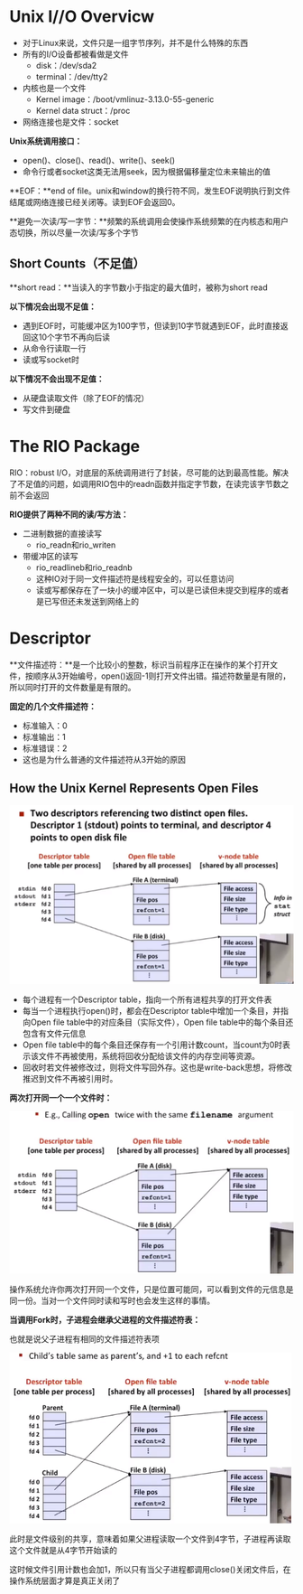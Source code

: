 # Unix I//O Overvicw

- 对于Linux来说，文件只是一组字节序列，并不是什么特殊的东西
- 所有的I/O设备都被看做是文件
  - disk：/dev/sda2
  - terminal：/dev/tty2
- 内核也是一个文件
  - Kernel image：/boot/vmlinuz-3.13.0-55-generic
  - Kernel data struct：/proc
- 网络连接也是文件：socket

**Unix系统调用接口：**

- open()、close()、read()、write()、seek()
- 命令行或者socket这类无法用seek，因为根据偏移量定位未来输出的值

**EOF：**end of file。unix和window的换行符不同，发生EOF说明执行到文件结尾或网络连接已经关闭等。读到EOF会返回0。

**避免一次读/写一字节：**频繁的系统调用会使操作系统频繁的在内核态和用户态切换，所以尽量一次读/写多个字节

## Short Counts（不足值）

**short read：**当读入的字节数小于指定的最大值时，被称为short read

**以下情况会出现不足值：**

- 遇到EOF时，可能缓冲区为100字节，但读到10字节就遇到EOF，此时直接返回这10个字节不再向后读
- 从命令行读取一行
- 读或写socket时

**以下情况不会出现不足值：**

- 从硬盘读取文件（除了EOF的情况）
- 写文件到硬盘

# The RIO Package

RIO：robust I/O，对底层的系统调用进行了封装，尽可能的达到最高性能。解决了不足值的问题，如调用RIO包中的readn函数并指定字节数，在读完该字节数之前不会返回

**RIO提供了两种不同的读/写方法：**

- 二进制数据的直接读写
  - rio_readn和rio_writen
- 带缓冲区的读写
  - rio_readlineb和rio_readnb
  - 这种IO对于同一文件描述符是线程安全的，可以任意访问
  - 读或写都保存在了一块小的缓冲区中，可以是已读但未提交到程序的或者是已写但还未发送到网络上的

# Descriptor

**文件描述符：**是一个比较小的整数，标识当前程序正在操作的某个打开文件，按顺序从3开始编号，open()返回-1则打开文件出错。描述符数量是有限的，所以同时打开的文件数量是有限的。

**固定的几个文件描述符：**

- 标准输入：0
- 标准输出：1
- 标准错误：2
- 这也是为什么普通的文件描述符从3开始的原因

## How the Unix Kernel Represents Open Files

<img src="图片/image-20200707085046505.png" alt="image-20200707085046505" style="zoom:50%;" />

- 每个进程有一个Descriptor table，指向一个所有进程共享的打开文件表
- 每当一个进程执行open()时，都会在Descriptor table中增加一个条目，并指向Open file table中的对应条目（实际文件），Open file table中的每个条目还包含有文件元信息
- Open file table中的每个条目还保存有一个引用计数count，当count为0时表示该文件不再被使用，系统将回收分配给该文件的内存空间等资源。
- 回收时若文件被修改过，则将文件写回外存。这也是write-back思想，将修改推迟到文件不再被引用时。

**两次打开同一个一个文件时：**

<img src="图片/image-20200707092255426.png" alt="image-20200707092255426" style="zoom:50%;" />

操作系统允许你两次打开同一个文件，只是位置可能同，可以看到文件的元信息是同一份。当对一个文件同时读和写时也会发生这样的事情。

**当调用Fork时，子进程会继承父进程的文件描述符表：**

也就是说父子进程有相同的文件描述符表项

<img src="图片/image-20200707092751816.png" alt="image-20200707092751816" style="zoom:50%;" />

此时是文件级别的共享，意味着如果父进程读取一个文件到4字节，子进程再读取这个文件就是从4字节开始读的

这时候文件引用计数也会加1，所以只有当父子进程都调用close()关闭文件后，在操作系统层面才算是真正关闭了